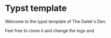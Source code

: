 # Typst template
Welcome to the typst template of The Dalek's Den.

Feel free to clone it and change the logo and 
